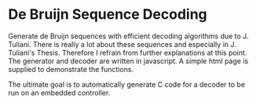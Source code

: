 De Bruijn Sequence Decoding
==============
Generate de Bruijn sequences with efficient decoding algorithms due to J. Tuliani.
There is really a lot about these sequences and especially in J. Tuliani's Thesis. Therefore I refrain from further explanations at this point.
The generator and decoder are written in javascript. A simple html page is supplied to demonstrate the functions.

The ultimate goal is to automatically generate C code for a decoder to be run on an embedded controller.
